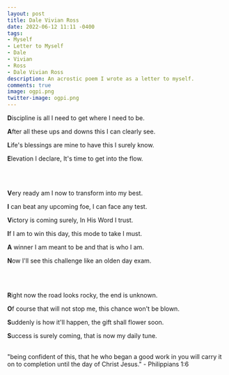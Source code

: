 ```yaml
---
layout: post
title: Dale Vivian Ross
date: 2022-06-12 11:11 -0400
tags:
- Myself
- Letter to Myself
- Dale
- Vivian
- Ross
- Dale Vivian Ross
description: An acrostic poem I wrote as a letter to myself.
comments: true
image: ogpi.png
twitter-image: ogpi.png
---
```


**D**iscipline is all I need to get where I need to be.

**A**fter all these ups and downs this I can clearly see.

**L**ife's blessings are mine to have this I surely know.

**E**levation I declare, It's time to get into the flow.

<br/><br/>

**V**ery ready am I now to transform into my best.

**I** can beat any upcoming foe, I can face any test.

**V**ictory is coming surely, In His Word I trust.

**I**f I am to win this day, this mode to take I must.

**A** winner I am meant to be and that is who I am.

**N**ow I'll see this challenge like an olden day exam. 

<br/><br/>

**R**ight now the road looks rocky, the end is unknown.

**O**f course that will not stop me, this chance won't be blown.

**S**uddenly is how it'll happen, the gift shall flower soon.

**S**uccess is surely coming, that is now my daily tune.

<br/>
"being confident of this, that he who began a good work in you will carry it on to completion until the day of Christ Jesus." - Philippians 1:6
